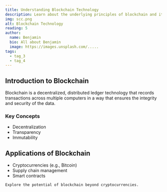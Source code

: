 ```yaml
---
title: Understanding Blockchain Technology
description: Learn about the underlying principles of blockchain and its applications
img: scc.png
alt: Blockchain Technology
reading: 5
author:
  name: Benjamin
  bio: All about Benjamin
  image: https://images.unsplash.com/.....
tags: 
  - tag_3
  - tag_4
---
```


## Introduction to Blockchain

Blockchain is a decentralized, distributed ledger technology that records transactions across multiple computers in a way that ensures the integrity and security of the data.

### Key Concepts

- Decentralization
- Transparency
- Immutability

## Applications of Blockchain

- Cryptocurrencies (e.g., Bitcoin)
- Supply chain management
- Smart contracts

```markdown[blockchain-technology.md]
Explore the potential of blockchain beyond cryptocurrencies.
```

<info-box>
  <template #info-box>
    Stay updated with the latest developments in blockchain technology.
  </template>
</info-box>
